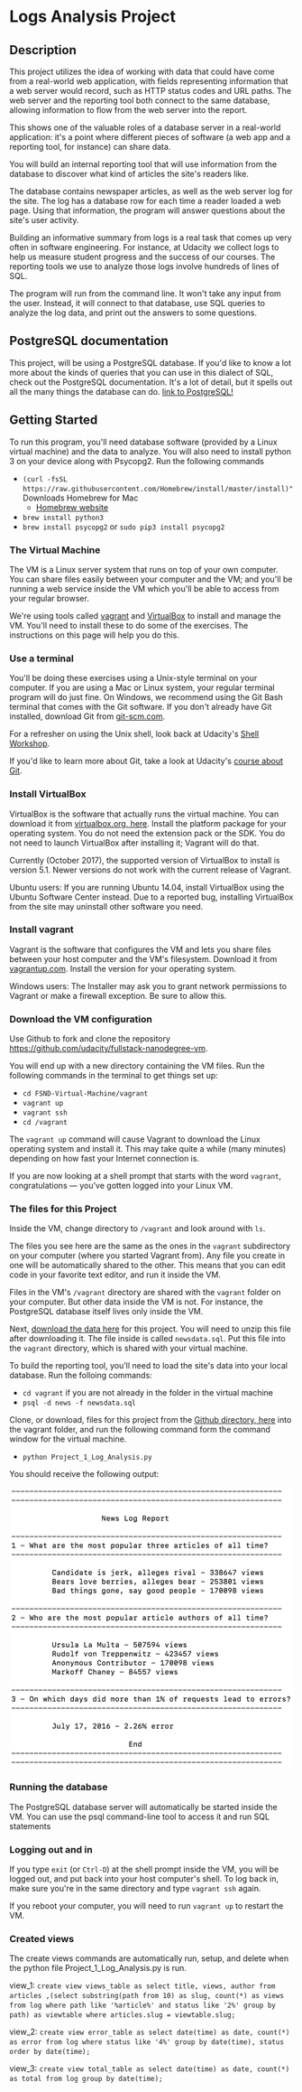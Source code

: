 # Logs Analysis Project
## Description
This project utilizes the idea of working with data that could have come from a real-world web application, with fields representing information that a web server would record, such as HTTP status codes and URL paths. The web server and the reporting tool both connect to the same database, allowing information to flow from the web server into the report.

This shows one of the valuable roles of a database server in a real-world application: it's a point where different pieces of software (a web app and a reporting tool, for instance) can share data.

You will build an internal reporting tool that will use information from the database to discover what kind of articles the site's readers like.

The database contains newspaper articles, as well as the web server log for the site. The log has a database row for each time a reader loaded a web page. Using that information, the program will answer questions about the site's user activity.

Building an informative summary from logs is a real task that comes up very often in software engineering. For instance, at Udacity we collect logs to help us measure student progress and the success of our courses. The reporting tools we use to analyze those logs involve hundreds of lines of SQL.

The program will run from the command line. It won't take any input from the user. Instead, it will connect to that database, use SQL queries to analyze the log data, and print out the answers to some questions.

## PostgreSQL documentation
This project, will be using a PostgreSQL database. If you'd like to know a lot more about the kinds of queries that you can use in this dialect of SQL, check out the PostgreSQL documentation. It's a lot of detail, but it spells out all the many things the database can do. [link to PostgreSQL!](https://www.postgresql.org/docs/9.5/index.html)

## Getting Started
To run this program, you'll need database software (provided by a Linux virtual machine) and the data to analyze. You will also need to install python 3 on your device along with Psycopg2. Run the following commands
* `(curl -fsSL https://raw.githubusercontent.com/Homebrew/install/master/install)"`Downloads Homebrew for Mac
  * [Homebrew website](https://brew.sh)
* `brew install python3`
* `brew install psycopg2` or `sudo pip3 install psycopg2`

### The Virtual Machine
The VM is a Linux server system that runs on top of your own computer. You can share files easily between your computer and the VM; and you'll be running a web service inside the VM which you'll be able to access from your regular browser.

We're using tools called [vagrant](https://www.vagrantup.com) and [VirtualBox](https://www.virtualbox.org/wiki/Download_Old_Builds_5_1) to install and manage the VM. You'll need to install these to do some of the exercises. The instructions on this page will help you do this.

### Use a terminal
You'll be doing these exercises using a Unix-style terminal on your computer. If you are using a Mac or Linux system, your regular terminal program will do just fine. On Windows, we recommend using the Git Bash terminal that comes with the Git software. If you don't already have Git installed, download Git from [git-scm.com](https://git-scm.com/downloads).

For a refresher on using the Unix shell, look back at Udacity's [Shell Workshop](https://www.udacity.com/course/shell-workshop--ud206).

If you'd like to learn more about Git, take a look at Udacity's [course about Git](https://www.udacity.com/course/version-control-with-git--ud123).

### Install VirtualBox
VirtualBox is the software that actually runs the virtual machine. You can download it from [virtualbox.org, here](https://www.virtualbox.org/wiki/Download_Old_Builds_5_1). Install the platform package for your operating system. You do not need the extension pack or the SDK. You do not need to launch VirtualBox after installing it; Vagrant will do that.

Currently (October 2017), the supported version of VirtualBox to install is version 5.1. Newer versions do not work with the current release of Vagrant.

Ubuntu users: If you are running Ubuntu 14.04, install VirtualBox using the Ubuntu Software Center instead. Due to a reported bug, installing VirtualBox from the site may uninstall other software you need.

### Install vagrant
Vagrant is the software that configures the VM and lets you share files between your host computer and the VM's filesystem. Download it from [vagrantup.com](https://www.vagrantup.com). Install the version for your operating system.

Windows users: The Installer may ask you to grant network permissions to Vagrant or make a firewall exception. Be sure to allow this.

### Download the VM configuration
Use Github to fork and clone the repository https://github.com/udacity/fullstack-nanodegree-vm.

You will end up with a new directory containing the VM files.
Run the following commands in the terminal to get things set up:
* `cd FSND-Virtual-Machine/vagrant`
* `vagrant up`
* `vagrant ssh`
* `cd /vagrant`

The `vagrant up` command will cause Vagrant to download the Linux operating system and install it. This may take quite a while (many minutes) depending on how fast your Internet connection is.

If you are now looking at a shell prompt that starts with the word `vagrant`, congratulations — you've gotten logged into your Linux VM.

### The files for this Project
Inside the VM, change directory to `/vagrant` and look around with `ls`.

The files you see here are the same as the ones in the `vagrant` subdirectory on your computer (where you started Vagrant from). Any file you create in one will be automatically shared to the other. This means that you can edit code in your favorite text editor, and run it inside the VM.

Files in the VM's `/vagrant` directory are shared with the `vagrant` folder on your computer. But other data inside the VM is not. For instance, the PostgreSQL database itself lives only inside the VM.

Next, [download the data here](https://d17h27t6h515a5.cloudfront.net/topher/2016/August/57b5f748_newsdata/newsdata.zip) for this project. You will need to unzip this file after downloading it. The file inside is called `newsdata.sql`. Put this file into the `vagrant` directory, which is shared with your virtual machine.

To build the reporting tool, you'll need to load the site's data into your local database. Run the folloing commands:
* `cd vagrant` if you are not already in the folder in the virtual machine
* `psql -d news -f newsdata.sql`

Clone, or download, files for this project from the [Github directory, here](https://github.com/joseakamaru/Fullstack_Pojects_Udacity/tree/master/FSND-Virtual-Machine/vagrant/logAnalysisProject) into the vagrant folder, and run the following command form the command window for the virtual machine.

* `python Project_1_Log_Analysis.py`

You should receive the following output:

![Output Image](images/output_text.png)

### Running the database
The PostgreSQL database server will automatically be started inside the VM. You can use the psql command-line tool to access it and run SQL statements

### Logging out and in
If you type `exit` (or `Ctrl-D`) at the shell prompt inside the VM, you will be logged out, and put back into your host computer's shell. To log back in, make sure you're in the same directory and type `vagrant ssh` again.

If you reboot your computer, you will need to run `vagrant up` to restart the VM.

### Created views
The create views commands are automatically run, setup, and delete when the python file Project_1_Log_Analysis.py is run.

view_1:
`create view views_table as select title, views, author
            from articles ,(select substring(path from 10) as slug, count(*)
            as views from log where path like '%article%' and
            status like '2%' group by path) as viewtable where
            articles.slug = viewtable.slug;`

view_2:
`create view error_table as select date(time) as date,
            count(*) as error from log where status like '4%'
            group by date(time), status order by date(time);`

view_3:
`create view total_table as select date(time) as date,
            count(*) as total from log group by date(time);`
